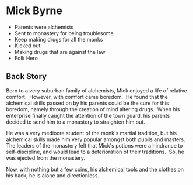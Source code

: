 # Mick Byrne

- Parents were alchemists 
- Sent to monastery for being troublesome
- Keep making drugs for all the monks 
- Kicked out. 
- Making drugs that are against the law
- Folk Hero 

## Back Story

Born to a very suburban family of alchemists, Mick enjoyed a life of relative comfort.  However, with comfort came boredom.  He found that the alchemical skills passed on by his parents could be the cure for this boredom, namely through the creation of mind altering drugs.  When his enterprise finally caught the attention of the town guard, his parents decided to send him to a monastery to straighten him out.

He was a very mediocre student of the monk's martial tradition, but his alchemical skills made him very popular amongst both pupils and masters.  The leaders of the monastery felt that Mick's potions were a hindrance to self-discipline, and would lead to a deterioration of their traditions.  So, he was ejected from the monastery.

Now, with nothing but a few coins, his alchemical tools and the clothes on his back, he is alone and directionless.